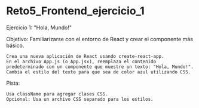 # Reto5_Frontend_ejercicio_1

Ejercicio 1: "Hola, Mundo!"

Objetivo: Familiarizarse con el entorno de React y crear el componente más básico.

    Crea una nueva aplicación de React usando create-react-app.
    En el archivo App.js (o App.jsx), reemplaza el contenido predeterminado con un componente que muestre un texto: "Hola, Mundo!".
    Cambia el estilo del texto para que sea de color azul utilizando CSS.

Pista:

    Usa className para agregar clases CSS.
    Opcional: Usa un archivo CSS separado para los estilos.
